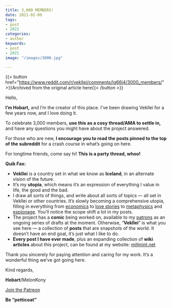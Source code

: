```yaml
---
title: 3,000 MEMBERS!
date: 2021-02-09
tags:
- post
- 2021
categories:
- author
keywords:
- post
- 2021
image: "/images/3000.jpg"

---
```


{{< button href="https://www.reddit.com/r/vekllei/comments/lg66i4/3000_members/" >}}Archived from the original article here{{< /button >}}

Hello,

**I’m Hobart,** and I’m the creator of this place. I’ve been drawing Vekllei for a few years now, and I love doing it.

To celebrate 3,000 members, **use this as a cosy thread/AMA to settle in,** and have any questions you might have about the project answered.

For those who are new, **I encourage you to read the posts pinned to the top of the subreddit** for a crash course in what’s going on here.

For longtime friends, come say hi! **This is a party thread, whoo!**

**Quik Fax:**

* **Vekllei** is a country set in what we know as **Iceland**, in an alternate vision of the future.
* It’s my **utopia**, which means it’s an expression of everything I value in life, the good and the bad.
* I draw all sorts of things, and write about all sorts of topics — all set in Vekllei or other countries. It’s slowly becoming a comprehensive utopia, filling in everything from [economics](https://millmint.net/posts/2020-07-13-economy/) to [love stories](https://millmint.net/posts/2021-01-23-love/) to [metaphysics](https://millmint.net/posts/2020-10-11-metaphysic/) and [espionage](https://millmint.net/posts/2019-11-16-coup/). You’ll notice the scope shift a lot in my posts.
* The project has a **comic** being worked on, available to my [patrons](https://www.patreon.com/vekllei) as an ongoing series of drafts at the moment. Otherwise, “**Vekllei**” is what you see here — a collection of **posts** that are snapshots of the world. It doesn’t have an end goal, it’s just what I like to do.
* **Every post I have ever made**, plus an expanding collection of **wiki articles** about this project, can be found at my website: [millmint.net](http://millmint.net/)

Thank you sincerely for paying attention and caring for my work. It’s a wonderful thing we’ve got going here.

Kind regards,

**Hobart**/MelonKony

[Join the Patreon](https://www.patreon.com/vekllei)

**Be “petticoat”**
